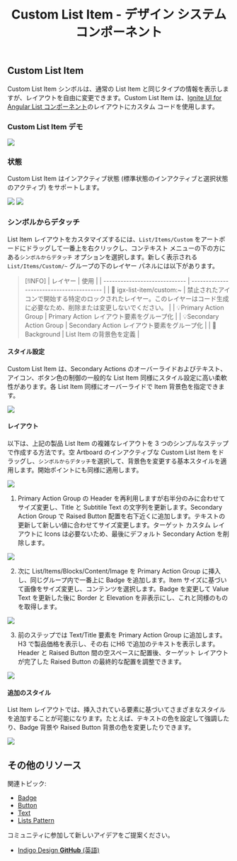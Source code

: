 ﻿---
title: Custom List Item - デザイン システム コンポーネント
_description: List Items コレクションは、完全なカスタマイズ可能な Custom レイアウトを作成する List Item を含みます。
_keywords: デザイン システム, Sketch, Ignite UI for Angular, コンポーネント, UI ライブラリ, ウィジェット
_language: ja
---

## Custom List Item

Custom List Item シンボルは、通常の List Item と同じタイプの情報を表示しますが、レイアウトを自由に変更できます。Custom List Item は、[Ignite UI for Angular List コンポーネント](https://jp.infragistics.com/products/ignite-ui-angular/angular/components/list.html)のレイアウトにカスタム コードを使用します。

### Custom List Item デモ

![](../images/list_item_custom_demo.png)

### 状態

Custom List Item はインアクティブ状態 (標準状態のインアクティブと選択状態のアクティブ) をサポートします。

![](../images/list_item_custom_inactive.png)
![](../images/list_item_custom_active.png)

### シンボルからデタッチ

List Item レイアウトをカスタマイズするには、`List/Items/Custom` をアートボードにドラッグして一番上を右クリックし、コンテキスト メニューの下の方にある`シンボルからデタッチ` オプションを選択します。新しく表示される `List/Items/Custom/~` グループの下のレイヤー パネルには以下があります。

> [!INFO]
> | レイヤー | 使用 |
> | ----------------------------- | ---------------------------------------- |
> | 🚫 igx-list-item/custom:~ | 禁止されたアイコンで開始する特定のロックされたレイヤー。このレイヤーはコード生成に必要なため、削除または変更しないでください。 |
> | 💡Primary Action Group | Primary Action レイアウト要素をグループ化 |
> | 💡Secondary Action Group | Secondary Action レイアウト要素をグループ化 |
> | 🌈 Background | List Item の背景色を定義 |

#### スタイル設定

Custom List Item は、Secondary Actions のオーバーライドおよびテキスト、アイコン、ボタン色の制御の一般的な List Item 同様にスタイル設定に高い柔軟性があります。各 List Item 同様にオーバーライドで Item 背景色を指定できます。

![](../images/list_item_custom_styling.png)

#### レイアウト

以下は、上記の製品 List Item の複雑なレイアウトを 3 つのシンプルなステップで作成する方法です。空 Artboard のインアクティブな Custom List Item をドラッグし、`シンボルからデタッチ`を選択して、背景色を変更する基本スタイルを適用します。開始ポイントにも同様に適用します。

![](../images/list_item_custom_layout0.png)

1.  Primary Action Group の Header を再利用しますが右半分のみに合わせてサイズ変更し、Title と Subtitile Text の文字列を更新します。Secondary Action Group で Raised Button 配置を右下近くに追加します。テキストの更新して新しい値に合わせてサイズ変更します。ターゲット カスタム レイアウトに Icons は必要ないため、最後にデフォルト Secondary Action を削除します。

  ![](../images/list_item_custom_layout1.png)

2.  次に List/Items/Blocks/Content/Image を Primary Action Group に挿入し、同じグループ内で一番上に Badge を追加します。Item サイズに基づいて画像をサイズ変更し、コンテンツを選択します。Badge を変更して Value Text を更新した後に Border と Elevation を非表示にし、これと同様のものを取得します。

  ![](../images/list_item_custom_layout2.png)

3.  前のステップでは Text/Title 要素を Primary Action Group に追加します。H3 で製品価格を表示し、その右 にH6 で追加のテキストを表示します。Header と Raised Button 間の空スペースに配置後、ターゲット レイアウトが完了した Raised Button の最終的な配置を調整できます。

  ![](../images/list_item_custom_layout3.png)

#### 追加のスタイル

List Item レイアウトでは、挿入されている要素に基づいてさまざまなスタイルを追加することが可能になります。たとえば、テキストの色を設定して強調したり、Badge 背景や Raised Button 背景の色を変更したりできます。

![](../images/list_item_custom_layout_styled.png)

## その他のリソース

関連トピック:

- [Badge](badge.md)
- [Button](button.md)
- [Text](text.md)
- [Lists Pattern](lists.md)
  <div class="divider--half"></div>

コミュニティに参加して新しいアイデアをご提案ください。

- [Indigo Design **GitHub** (英語)](https://github.com/IgniteUI/design-system-docfx)
